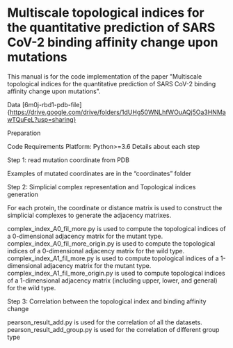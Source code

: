 # Multiscale topological indices for the quantitative prediction of SARS CoV-2 binding affinity change upon mutations

This manual is for the code implementation of the paper "Multiscale topological indices for the quantitative prediction of SARS CoV-2 binding affinity change upon mutations".


Data
[6m0j-rbd1-pdb-file]{https://drive.google.com/drive/folders/1dUHg50WNLhfWOuAQj5Oa3HNMawTQuFeL?usp=sharing}


Preparation

Code Requirements Platform: Python>=3.6
Details about each step

Step 1: read mutation coordinate from PDB

Examples of mutated coordinates are in the “coordinates” folder

Step 2: Simplicial complex representation and Topological indices generation

For each protein, the coordinate or distance matrix is used to construct the simplicial complexes to generate the adjacency matrixes.

complex_index_A0_fil_more.py is used to compute the topological indices of a 0-dimensional adjacency matrix for the mutant type.
complex_index_A0_fil_more_origin.py is used to compute the topological indices of a 0-dimensional adjacency matrix for the wild type.
complex_index_A1_fil_more.py is used to compute topological indices of a 1-dimensional adjacency matrix for the mutant type.
complex_index_A1_fil_more_origin.py is used to compute topological indices of a 1-dimensional adjacency matrix (including upper, lower, and general) for the wild type.

Step 3: Correlation between the topological index and binding affinity change

pearson_result_add.py is used for the correlation of all the datasets.
pearson_result_add_group.py is used for the correlation of different group type
